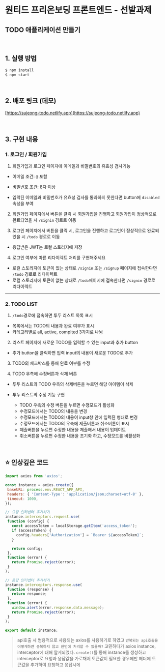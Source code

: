 # 원티드 프리온보딩 프론트엔드 - 선발과제

## TODO 애플리케이션 만들기

<br />

## 1. 실행 방법

```zsh
$ npm install
$ npm start
```

<br />

## 2. 배포 링크 (데모)

[https://sujeong-todo.netlify.app](https://sujeong-todo.netlify.app)

<br />

## 3. 구현 내용

### 1. 로그인 / 회원가입

1. 회원가입과 로그인 페이지에 이메일과 비밀번호의 유효성 검사기능

- 이메일 조건: `@` 포함
- 비밀번호 조건: 8자 이상

- 입력된 이메일과 비밀번호가 유효성 검사를 통과하지 못한다면 button에 `disabled` 속성을 부여

2. 회원가입 페이지에서 버튼을 클릭 시 회원가입을 진행하고 회원가입이 정상적으로 완료되었을 시 `/signin` 경로로 이동

3. 로그인 페이지에서 버튼을 클릭 시, 로그인을 진행하고 로그인이 정상적으로 완료되었을 시 `/todo` 경로로 이동

- 응답받은 JWT는 로컬 스토리지에 저장

4. 로그인 여부에 따른 리다이렉트 처리를 구현해주세요

- 로컬 스토리지에 토큰이 있는 상태로 `/signin` 또는 `/signup` 페이지에 접속한다면 `/todo` 경로로 리다이렉트
- 로컬 스토리지에 토큰이 없는 상태로 `/todo`페이지에 접속한다면 `/signin` 경로로 리다이렉트

---

### 2. TODO LIST

1. `/todo`경로에 접속하면 투두 리스트 목록 표시

- 목록에서는 TODO의 내용과 완료 여부가 표시
- 카테고리별로 all, active, complted 3가지로 나뉨

2. 리스트 페이지에 새로운 TODO를 입력할 수 있는 input과 추가 button

- 추가 button을 클릭하면 입력 input의 내용이 새로운 TODO로 추가

3. TODO의 체크박스를 통해 완료 여부를 수정

4. TODO 우측에 수정버튼과 삭제 버튼

- 투두 리스트의 TODO 우측의 삭제버튼을 누르면 해당 아이템이 삭제

- 투두 리스트의 수정 기능 구현

  - TODO 우측의 수정 버튼을 누르면 수정모드가 활성화
  - 수정모드에서는 TODO의 내용을 변경
  - 수정모드에서는 TODO의 내용이 input창 안에 입력된 형태로 변경
  - 수정모드에서는 TODO의 우측에 제출버튼과 취소버튼이 표시
  - 제출버튼을 누르면 수정한 내용을 제출해서 내용이 업데이트
  - 취소버튼을 누르면 수정한 내용을 초기화 하고, 수정모드를 비활성화
  
 <br />
 
 ## ⭐️ 인상깊은 코드
 ```jsx
 import axios from 'axios';

const instance = axios.create({
  baseURL: process.env.REACT_APP_API,
  headers: { 'Content-Type': 'application/json;charset=utf-8' },
  timeout: 1000,
});

// 요청 인터셉터 추가하기
instance.interceptors.request.use(
  function (config) {
    const accessToken = localStorage.getItem('access_token');
    if (accessToken) {
      config.headers['Authorization'] = `Bearer ${accessToken}`;
    }

    return config;
  },
  function (error) {
    return Promise.reject(error);
  }
);

// 응답 인터셉터 추가하기
instance.interceptors.response.use(
  function (response) {
    return response;
  },
  function (error) {
    window.alert(error.response.data.message);
    return Promise.reject(error);
  }
);

export default instance;
```
> api호출 시 범용적으로 사용되는 axios를 사용하기로 하였고 `반복되는 api호출을 어떻게하면 중복하지 않고 한번에 처리할 수 있을까?` 고민하다가 axios instance, interceptor에 대해 알게되었다.
`create()`를 통해 instance를 생성하고 interceptor로 요청과 응답값을 가로채어 토큰값이 필요한 경우에만 헤더에 토큰값을 추가하여 요청하고 응답시에 

